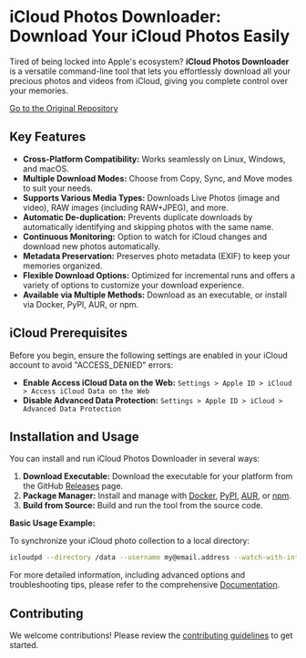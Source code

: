 # iCloud Photos Downloader: Download Your iCloud Photos Easily

Tired of being locked into Apple's ecosystem? **iCloud Photos Downloader** is a versatile command-line tool that lets you effortlessly download all your precious photos and videos from iCloud, giving you complete control over your memories.

[Go to the Original Repository](https://github.com/icloud-photos-downloader/icloud_photos_downloader)

## Key Features

*   **Cross-Platform Compatibility:** Works seamlessly on Linux, Windows, and macOS.
*   **Multiple Download Modes:** Choose from Copy, Sync, and Move modes to suit your needs.
*   **Supports Various Media Types:** Downloads Live Photos (image and video), RAW images (including RAW+JPEG), and more.
*   **Automatic De-duplication:** Prevents duplicate downloads by automatically identifying and skipping photos with the same name.
*   **Continuous Monitoring:** Option to watch for iCloud changes and download new photos automatically.
*   **Metadata Preservation:** Preserves photo metadata (EXIF) to keep your memories organized.
*   **Flexible Download Options:** Optimized for incremental runs and offers a variety of options to customize your download experience.
*   **Available via Multiple Methods:** Download as an executable, or install via Docker, PyPI, AUR, or npm.

## iCloud Prerequisites

Before you begin, ensure the following settings are enabled in your iCloud account to avoid "ACCESS_DENIED" errors:

*   **Enable Access iCloud Data on the Web:**  `Settings > Apple ID > iCloud > Access iCloud Data on the Web`
*   **Disable Advanced Data Protection:**  `Settings > Apple ID > iCloud > Advanced Data Protection`

## Installation and Usage

You can install and run iCloud Photos Downloader in several ways:

1.  **Download Executable:** Download the executable for your platform from the GitHub [Releases](https://github.com/icloud-photos-downloader/icloud_photos_downloader/releases/tag/v1.29.2) page.
2.  **Package Manager:** Install and manage with [Docker](https://icloud-photos-downloader.github.io/icloud_photos_downloader/install.html#docker), [PyPI](https://icloud-photos-downloader.github.io/icloud_photos_downloader/install.html#pypi), [AUR](https://icloud-photos-downloader.github.io/icloud_photos_downloader/install.html#aur), or [npm](https://icloud-photos-downloader.github.io/icloud_photos_downloader/install.html#npm).
3.  **Build from Source:** Build and run the tool from the source code.

**Basic Usage Example:**

To synchronize your iCloud photo collection to a local directory:

```bash
icloudpd --directory /data --username my@email.address --watch-with-interval 3600
```

For more detailed information, including advanced options and troubleshooting tips, please refer to the comprehensive [Documentation](https://icloud-photos-downloader.github.io/icloud_photos_downloader/).

## Contributing

We welcome contributions! Please review the [contributing guidelines](CONTRIBUTING.md) to get started.